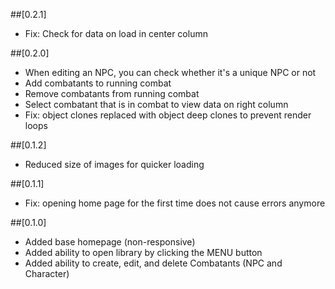 ##[0.2.1]
- Fix: Check for data on load in center column

##[0.2.0]
- When editing an NPC, you can check whether it's a unique NPC or not
- Add combatants to running combat
- Remove combatants from running combat
- Select combatant that is in combat to view data on right column
- Fix: object clones replaced with object deep clones to prevent render loops

##[0.1.2]
- Reduced size of images for quicker loading

##[0.1.1]
- Fix: opening home page for the first time does not cause errors anymore

##[0.1.0]
- Added base homepage (non-responsive)
- Added ability to open library by clicking the MENU button
- Added ability to create, edit, and delete Combatants (NPC and Character)